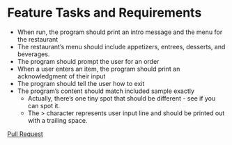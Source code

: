 # Feature Tasks and Requirements

- When run, the program should print an intro message and the menu for the restaurant
- The restaurant’s menu should include appetizers, entrees, desserts, and beverages.
- The program should prompt the user for an order
- When a user enters an item, the program should print an acknowledgment of their input
- The program should tell the user how to exit
- The program’s content should match included sample exactly
  - Actually, there’s one tiny spot that should be different - see if you can spot it.
  - The > character represents user input line and should be printed out with a trailing space.


[Pull Request](https://github.com/ashcaz/Snakes-cafe/pull/3)
